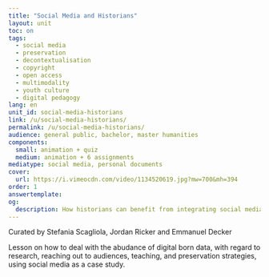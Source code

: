 ```yaml
---
title: "Social Media and Historians"
layout: unit
toc: on
tags:
  - social media
  - preservation
  - decontextualisation
  - copyright
  - open access
  - multimodality
  - youth culture
  - digital pedagogy
lang: en
unit_id: social-media-historians
link: /u/social-media-historians/
permalink: /u/social-media-historians/
audience: general public, bachelor, master humanities
components:
  small: animation + quiz
  medium: animation + 6 assignments
mediatype: social media, personal documents
cover:
  url: https://i.vimeocdn.com/video/1134520619.jpg?mw=700&mh=394
order: 1
answertemplate:
og:
  description: How historians can benefit from integrating social media in teaching and research
---
```

Curated by Stefania Scagliola, Jordan Ricker and Emmanuel Decker

Lesson on how to deal with the abudance of digital born data, with regard to research, reaching out to audiences, teaching, and preservation strategies, using social media as a case study.

<!-- more -->
